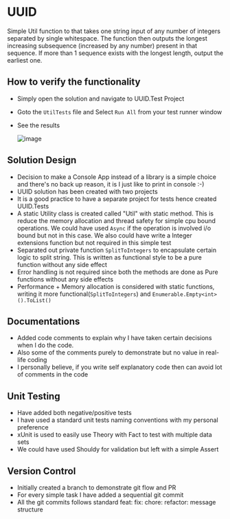 # UUID
Simple Util function to that takes one string input of any number of
integers separated by single whitespace. The function then outputs the
longest increasing subsequence (increased by any number) present in that
sequence. If more than 1 sequence exists with the longest length, output
the earliest one. 

## How to verify the functionality
* Simply open the solution and navigate to UUID.Test Project
* Goto the ```UtilTests``` file and Select ```Run All``` from your test runner window
* See the results

  ![image](https://github.com/ludmal/UUID/assets/130307/8e051abe-dacb-4e33-a896-173cf4a0bf31)

## Solution Design
* Decision to make a Console App instead of a library is a simple choice and there's no back up reason, it is I just like to print in console :-)
* UUID solution has been created with two projects
* It is a good practice to have a separate project for tests hence created UUID.Tests
* A static Utility class is created called "Util" with static method. This is reduce the memory allocation and thread safety for simple cpu bound operations. We could have used ```Async``` if the operation is involved i/o bound but not in this case. We also could have write a Integer extensions function but not required in this simple test 
* Separated out private function ```SplitToIntegers``` to encapsulate certain logic to split string. This is written as functional style to be a pure function without any side effect
* Error handling is not required since both the methods are done as Pure functions without any side effects
* Performance + Memory allocation is considered with static functions, writing it more functional(```SplitToIntegers```) and ```Enumerable.Empty<int>().ToList()```

## Documentations
* Added code comments to explain why I have taken certain decisions when I do the code.
* Also some of the comments purely to demonstrate but no value in real-life coding
* I personally believe, if you write self explanatory code then can avoid lot of comments in the code

## Unit Testing
* Have added both negative/positive tests
* I have used a standard unit tests naming conventions with my personal preference
* xUnit is used to easily use Theory with Fact to test with multiple data sets
* We could have used Shouldy for validation but left with a simple Assert

## Version Control
* Initially created a branch to demonstrate git flow and PR
* For every simple task I have added a sequential git commit
* All the git commits follows standard feat: fix: chore: refactor: message structure




